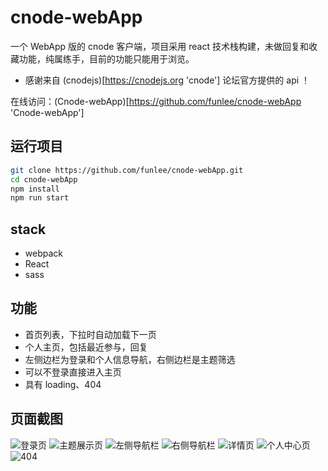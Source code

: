 cnode-webApp
=============
一个 WebApp 版的 cnode 客户端，项目采用 react 技术栈构建，未做回复和收藏功能，纯属练手，目前的功能只能用于浏览。
 - 感谢来自 (cnodejs)[https://cnodejs.org 'cnode'] 论坛官方提供的 api ！

 在线访问：(Cnode-webApp)[https://github.com/funlee/cnode-webApp 'Cnode-webApp']

运行项目
-------
```bash
git clone https://github.com/funlee/cnode-webApp.git
cd cnode-webApp
npm install
npm run start
```
stack
------
* webpack
* React
* sass

功能
-----
 - 首页列表，下拉时自动加载下一页
 - 个人主页，包括最近参与，回复
 - 左侧边栏为登录和个人信息导航，右侧边栏是主题筛选
 - 可以不登录直接进入主页
 - 具有 loading、404

 页面截图
 ---------
 ![](https://raw.github.com/funlee/cnode-webApp/master/example/01.png "登录页")
 ![](https://raw.github.com/funlee/cnode-webApp/master/example/02.png "主题展示页")
 ![](https://raw.github.com/funlee/cnode-webApp/master/example/03.png "左侧导航栏")
 ![](https://raw.github.com/funlee/cnode-webApp/master/example/04.png "右侧导航栏")
 ![](https://raw.github.com/funlee/cnode-webApp/master/example/05.png "详情页")
 ![](https://raw.github.com/funlee/cnode-webApp/master/example/06.png "个人中心页")
 ![](https://raw.github.com/funlee/cnode-webApp/master/example/07.png "404")



